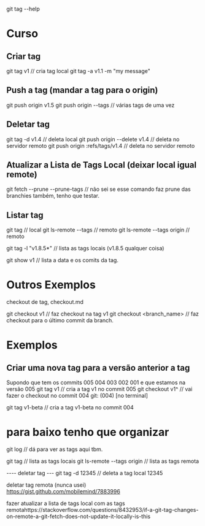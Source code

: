 git tag --help


# Curso


## Criar tag
git tag v1 // cria tag local
git tag -a v1.1 -m "my message"

## Push a tag (mandar a tag para o origin)
git push origin v1.5
git push origin --tags // várias tags de uma vez

## Deletar tag
git tag -d v1.4 // deleta local
git push origin --delete v1.4 // deleta no servidor remoto
git push origin :refs/tags/v1.4 // deleta no servidor remoto

## Atualizar a Lista de Tags Local (deixar local igual remote)
git fetch --prune --prune-tags // não sei se esse comando faz prune das branchies também, tenho que testar.

## Listar tag
git tag // local
git ls-remote --tags // remoto
git ls-remote --tags origin // remoto


git tag -l "v1.8.5*" // lista as tags locais (v1.8.5 qualquer coisa)

git show v1 // lista a data e os comits da tag.

# Outros Exemplos
checkout de tag, checkout.md




git checkout v1 // faz checkout na tag v1
git checkout <branch_name> // faz checkout para o último commit da branch.


# Exemplos
## Criar uma nova tag para a versão anterior a tag
Supondo que tem os commits
005
004
003
002
001
e que estamos na versão 005
git tag v1 // cria a tag v1 no commit 005
git checkout v1^ // vai fazer o checkout no commit 004
git: (004)  [no terminal]

git tag v1-beta // cria a tag v1-beta no commit 004









# para baixo tenho que organizar

git log // dá para ver as tags aqui tbm.


git tag // lista as tags locais
git ls-remote --tags origin // lista as tags remota

---- deletar tag ---
git tag -d 12345 // deleta a tag local 12345

deletar tag remota (nunca usei)
https://gist.github.com/mobilemind/7883996




fazer
atualizar a lista de tags local com as tags remotahttps://stackoverflow.com/questions/8432953/if-a-git-tag-changes-on-remote-a-git-fetch-does-not-update-it-locally-is-this
